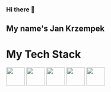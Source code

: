 ### Hi there 🙌

## My name's Jan Krzempek

# My Tech Stack
<code><a href="https://www.python.org/" target="_blank"><img height="50" src="https://www.vectorlogo.zone/logos/swift/swift-ar21.svg"></a></code>
<code><a href="https://www.python.org/" target="_blank"><img height="50" src="https://www.vectorlogo.zone/logos/python/python-ar21.svg"></a></code>
<code><a href="https://www.python.org/" target="_blank"><img height="50" src="https://www.vectorlogo.zone/logos/docker/docker-ar21.svg"></a></code>
<code><a href="https://www.python.org/" target="_blank"><img height="50" src="https://www.vectorlogo.zone/logos/flutterio/flutterio-ar21.svg"></a></code>
<code><a href="https://www.python.org/" target="_blank"><img height="50" src="https://www.vectorlogo.zone/logos/firebase/firebase-ar21.svg"></a></code>
